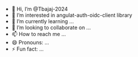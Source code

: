 - 👋 Hi, I’m @Tbajaj-2024
- 👀 I’m interested in angulat-auth-oidc-client library
- 🌱 I’m currently learning ...
- 💞️ I’m looking to collaborate on ...
- 📫 How to reach me ...
- 😄 Pronouns: ...
- ⚡ Fun fact: ...

<!---
Tbajaj-2024/Tbajaj-2024 is a ✨ special ✨ repository because its `README.md` (this file) appears on your GitHub profile.
You can click the Preview link to take a look at your changes.
--->
